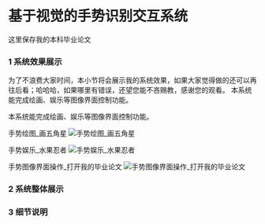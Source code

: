 # 基于视觉的手势识别交互系统
这里保存我的本科毕业论文

### 1 系统效果展示
为了不浪费大家时间，本小节将会展示我的系统效果，如果大家觉得做的还可以再往后看；哈哈哈，如果哪里有错误，还望您能不吝赐教，感谢您的观看。
本系统能完成绘画、娱乐等图像界面控制功能。

本系统能完成绘画、娱乐等图像界面控制功能。

手势绘图_画五角星
![手势绘图_画五角星](IMG/001手势绘图_画五角星.gif)

手势娱乐_水果忍者
![手势娱乐_水果忍者](IMG/002手势娱乐_水果忍者.gif)

手势图像界面操作_打开我的毕业论文
![手势图像界面操作_打开我的毕业论文](IMG/003手势图像界面操作_打开我的毕业论文.gif)

### 2 系统整体展示

### 3 细节说明
